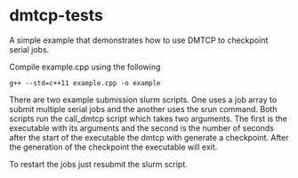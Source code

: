 # dmtcp-tests

A simple example that demonstrates how to use DMTCP to checkpoint serial jobs. 

Compile example.cpp using the following

    g++ --std=c++11 example.cpp -o example

There are two example submission slurm scripts. One uses a job array to submit multiple serial jobs and the another uses the srun command. Both scripts run the call_dmtcp script which takes two arguments. The first is the executable with its arguments and the second is the number of seconds after the start of the executable the dmtcp with generate a checkpoint. After the generation of the checkpoint the executable will exit.

To restart the jobs just resubmit the slurm script.